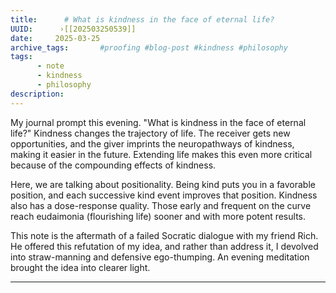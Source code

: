 ```yaml
---
title:      # What is kindness in the face of eternal life? 
UUID:      ›[[202503250539]] 
date:     2025-03-25
archive_tags:       #proofing #blog-post #kindness #philosophy 
tags:       
      - note
      - kindness
      - philosophy
description: 
---
```

My journal prompt this evening. "What is kindness in the face of eternal life?"
Kindness changes the trajectory of life. The receiver gets new opportunities, and the giver imprints the neuropathways of kindness, making it easier in the future. Extending life makes this even more critical because of the compounding effects of kindness. 

Here, we are talking about positionality. Being kind puts you in a favorable position, and each successive kind event improves that position. Kindness also has a dose-response quality. Those early and frequent on the curve reach eudaimonia (flourishing life) sooner and with more potent results.  

This note is the aftermath of a failed Socratic dialogue with my friend Rich. He offered this refutation of my idea, and rather than address it, I devolved into straw-manning and defensive ego-thumping. An evening meditation brought the idea into clearer light. 

----------------------------------
<!--
## Tags:

## Source: 
- DTR March 24, 2025 — Monk at Bedtime
		- bear://x-callback-url/open-note?id=B1DC908F-A541-4B8B-B533-DF101456DF4C

## See Also
The Power of Strategic Positioning [[202503090733]]
    - Your position today determines your possibilities tomorrow.

-->

